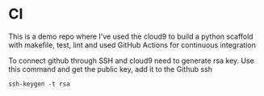 # CI
This is a demo repo where I've used the cloud9 to build a python scaffold with makefile, test, lint and used GitHub Actions for continuous integration

To connect github through SSH and cloud9 need to generate rsa key. Use this command and get the public key, add it to the Github ssh
```
ssh-keygen -t rsa
```
